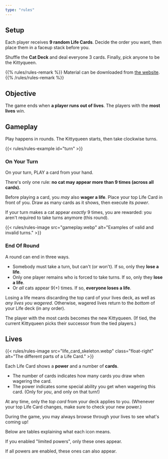 ```yaml
---
type: "rules"
---
```


## Setup

Each player receives **9 random Life Cards**. Decide the order you want, then place them in a faceup stack before you.

Shuffle the **Cat Deck** and deal everyone 3 cards. Finally, pick anyone to be the Kittyqueen.

{{% rules/rules-remark %}}
Material can be downloaded from [the website](https://pandaqi.com/the-outnumbered-series/count-to/nine-lives/).
{{% /rules/rules-remark %}}


## Objective

The game ends when **a player runs out of lives**. The players with the **most lives** win.


## Gameplay

Play happens in rounds. The Kittyqueen starts, then take clockwise turns.

{{< rules/rules-example id="turn" >}}

### On Your Turn

On your turn, PLAY a card from your hand.

There's only one rule: **no cat may appear more than 9 times (across all cards).**

Before playing a card, you _may_ also **wager a life**. Place your top Life Card in front of you. Draw as many cards as it shows, then execute its _power_.

If your turn makes a cat appear _exactly_ 9 times, you are rewarded: you aren't required to take turns anymore (this round).

{{< rules/rules-image src="gameplay.webp" alt="Examples of valid and invalid turns." >}}


### End Of Round

A round can end in three ways.

* Somebody must take a turn, but can't (or won't). If so, only they **lose a life**.
* Only one player remains who is forced to take turns. If so, only they **lose a life**.
* Or _all_ cats appear 9(+) times. If so, **everyone loses a life**.

Losing a life means discarding the top card of your lives deck, as well as _any lives you wagered_. Otherwise, wagered lives return to the _bottom_ of your Life deck (in any order).

The player with the most cards becomes the new Kittyqueen. (If tied, the current Kittyqueen picks their successor from the tied players.)

## Lives

{{< rules/rules-image src="life_card_skeleton.webp" class="float-right" alt="The different parts of a Life Card." >}}
 
Each Life Card shows a **power** and a number of **cards**. 

* The number of cards indicates how many cards you draw when wagering the card.
* The power indicates some special ability you get when wagering this card. (Only for _you_, and only on that turn!)

At any time, only the _top card_ from your deck applies to you. (Whenever your top Life Card changes, make sure to check your new power.)

During the game, you may always browse through your lives to see what's coming up!

Below are tables explaining what each icon means.

If you enabled "limited powers", only these ones appear.

<div data-rulebook-table="powers-limited"></div>

If all powers are enabled, these ones can also appear.

<div data-rulebook-table="powers-advanced"></div>

